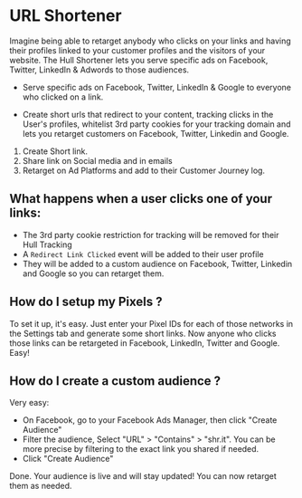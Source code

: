 # URL Shortener

Imagine being able to retarget anybody who clicks on your links and having their profiles linked to your customer profiles and the visitors of your website.
The Hull Shortener lets you serve specific ads on Facebook, Twitter, LinkedIn & Adwords to those audiences. 

- Serve specific ads on Facebook, Twitter, LinkedIn & Google to everyone who clicked on a link.

- Create short urls that redirect to your content, tracking clicks in the User's profiles, whitelist 3rd party cookies for your tracking domain and lets you retarget customers on Facebook, Twitter, Linkedin and Google.


1. Create Short link.
2. Share link on Social media and in emails
3. Retarget on Ad Platforms and add to their Customer Journey log.

## What happens when a user clicks one of your links:

- The 3rd party cookie restriction for tracking will be removed for their Hull Tracking
- A `Redirect Link Clicked` event will be added to their user profile
- They will be added to a custom audience on Facebook, Twitter, Linkedin and Google so you can retarget them.

## How do I setup my Pixels ?

To set it up, it's easy. Just enter your Pixel IDs for each of those networks in the Settings tab and generate some short links. Now anyone who clicks those links can be retargeted in Facebook, LinkedIn, Twitter and Google. Easy!

## How do I create a custom audience ?

Very easy:
- On Facebook, go to your Facebook Ads Manager, then click "Create Audience"
- Filter the audience, Select "URL" > "Contains" > "shr.it". You can be more precise by filtering to the exact link you shared if needed.
- Click "Create Audience"

Done. Your audience is live and will stay updated!
You can now retarget them as needed.

